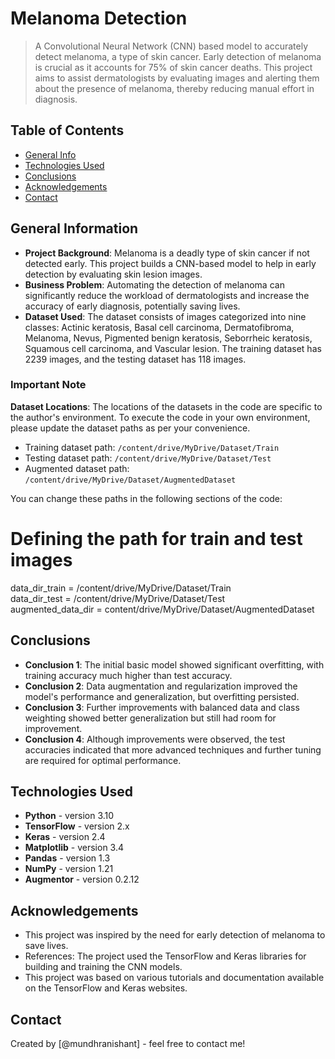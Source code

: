 
# Melanoma Detection
> A Convolutional Neural Network (CNN) based model to accurately detect melanoma, a type of skin cancer. Early detection of melanoma is crucial as it accounts for 75% of skin cancer deaths. This project aims to assist dermatologists by evaluating images and alerting them about the presence of melanoma, thereby reducing manual effort in diagnosis.

## Table of Contents
* [General Info](#general-information)
* [Technologies Used](#technologies-used)
* [Conclusions](#conclusions)
* [Acknowledgements](#acknowledgements)
* [Contact](#contact)

## General Information
- **Project Background**: Melanoma is a deadly type of skin cancer if not detected early. This project builds a CNN-based model to help in early detection by evaluating skin lesion images.
- **Business Problem**: Automating the detection of melanoma can significantly reduce the workload of dermatologists and increase the accuracy of early diagnosis, potentially saving lives.
- **Dataset Used**: The dataset consists of images categorized into nine classes: Actinic keratosis, Basal cell carcinoma, Dermatofibroma, Melanoma, Nevus, Pigmented benign keratosis, Seborrheic keratosis, Squamous cell carcinoma, and Vascular lesion. The training dataset has 2239 images, and the testing dataset has 118 images.

### **Important Note**
**Dataset Locations**: The locations of the datasets in the code are specific to the author's environment. To execute the code in your own environment, please update the dataset paths as per your convenience. 
- Training dataset path: `/content/drive/MyDrive/Dataset/Train`
- Testing dataset path: `/content/drive/MyDrive/Dataset/Test`
- Augmented dataset path: `/content/drive/MyDrive/Dataset/AugmentedDataset`

You can change these paths in the following sections of the code:

# Defining the path for train and test images
data_dir_train = /content/drive/MyDrive/Dataset/Train  
data_dir_test = /content/drive/MyDrive/Dataset/Test  
augmented_data_dir = content/drive/MyDrive/Dataset/AugmentedDataset  

## Conclusions
- **Conclusion 1**: The initial basic model showed significant overfitting, with training accuracy much higher than test accuracy.
- **Conclusion 2**: Data augmentation and regularization improved the model's performance and generalization, but overfitting persisted.
- **Conclusion 3**: Further improvements with balanced data and class weighting showed better generalization but still had room for improvement.
- **Conclusion 4**: Although improvements were observed, the test accuracies indicated that more advanced techniques and further tuning are required for optimal performance.

## Technologies Used
- **Python** - version 3.10
- **TensorFlow** - version 2.x
- **Keras** - version 2.4
- **Matplotlib** - version 3.4
- **Pandas** - version 1.3
- **NumPy** - version 1.21
- **Augmentor** - version 0.2.12

## Acknowledgements
- This project was inspired by the need for early detection of melanoma to save lives.
- References: The project used the TensorFlow and Keras libraries for building and training the CNN models.
- This project was based on various tutorials and documentation available on the TensorFlow and Keras websites.

## Contact
Created by [@mundhranishant] - feel free to contact me!
